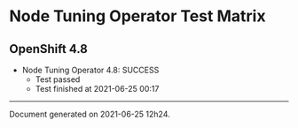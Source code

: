 
Node Tuning Operator Test Matrix
================================

OpenShift 4.8
-------------

* Node Tuning Operator 4.8: SUCCESS
  - Test passed
  - Test finished at 2021-06-25 00:17


---
Document generated on 2021-06-25 12h24.
